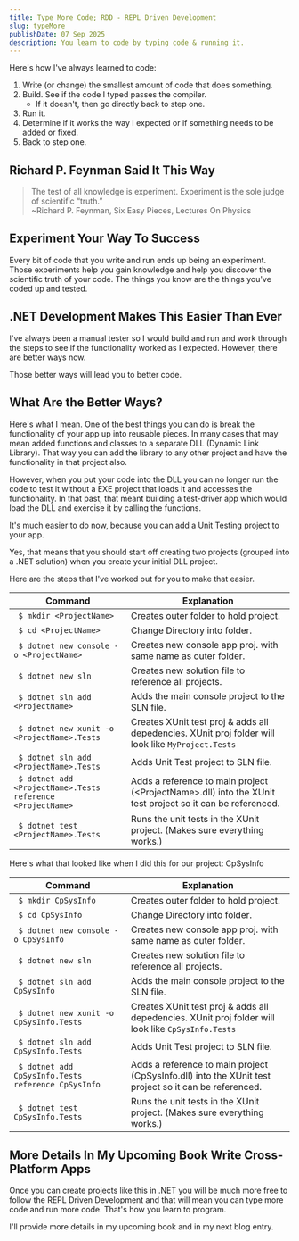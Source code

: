 ```yaml
---
title: Type More Code; RDD - REPL Driven Development 
slug: typeMore 
publishDate: 07 Sep 2025
description: You learn to code by typing code & running it. 
---
```

<!-- Open Graph -->
<meta property="og:title" content="Type More Code: RDD - REPL Driven Development" />
<meta property="og:description" content="You learn to code by typing code & running it" />
<meta property="og:image" content="https://allos.dev/assets/allosDevLogo-1.webp?v=3"  />
<meta property="og:url" content="https://allos.dev/blog/typeMore" />
<meta property="og:type" content="article" />

<!-- Twitter Card -->
<meta name="twitter:card" content="summary_large_image" />
<meta name="twitter:title" content="Type More Code: RDD - REPL Driven Development") />
<meta name="twitter:description" content="You learn to code by typing code & running it." />
<meta name="twitter:image" content="https://allos.dev/assets/allosDevLogo-1.webp?v=3" />

Here's how I've always learned to code:
1. Write (or change) the smallest amount of code that does something.
2. Build.  See if the code I typed passes the compiler.
   - If it doesn't, then go directly back to step one.
3. Run it.
4. Determine if it works the way I expected or if something needs to be added or fixed.
5. Back to step one.

## Richard P. Feynman Said It This Way
<blockquote>The test of all knowledge is experiment. Experiment is the sole judge of scientific “truth.”
<br>~Richard P. Feynman, Six Easy Pieces, Lectures On Physics</blockquote>

## Experiment Your Way To Success
Every bit of code that you write and run ends up being an experiment.  Those experiments help you gain knowledge and help you discover the scientific truth of your code.  The things you know are the things you've coded up and tested.

## .NET Development Makes This Easier Than Ever
I've always been a manual tester so I would build and run and work through the steps to see if the functionality worked as I expected.  However, there are better ways now.

Those better ways will lead you to better code.

## What Are the Better Ways?
Here's what I mean.  One of the best things you can do is break the functionality of your app up into reusable pieces.  In many cases that may mean added functions and classes to a separate DLL (Dynamic Link Library).  That way you can add the library to any other project and have the functionality in that project also.

However, when you put your code into the DLL you can no longer run the code to test it without a EXE project that loads it and accesses the functionality.  In that past, that meant building a test-driver app which would load the DLL and exercise it by calling the functions.

It's much easier to do now, because you can add a Unit Testing project to your app.

Yes, that means that you should start off creating two projects (grouped into a .NET solution) when you create your initial DLL project.

Here are the steps that I've worked out for you to make that easier.

|       Command                                |                  Explanation              |
|----------------------------------------------|-------------------------------------------|
|<code> $ mkdir &lt;ProjectName&gt; </code> | Creates outer folder to hold project.      |
|<code> $ cd &lt;ProjectName&gt; </code>    | Change Directory into folder.              |
|<code> $ dotnet new console -o &lt;ProjectName&gt; </code> | Creates new console app proj. with same name as outer folder. |
|<code> $ dotnet new sln </code> | Creates new solution file to reference all projects.      |
|<code> $ dotnet sln add &lt;ProjectName&gt; </code> | Adds the main console project to the SLN file.|
|<code> $ dotnet new xunit -o &lt;ProjectName&gt;.Tests </code> | Creates XUnit test proj &amp; adds all depedencies. XUnit proj folder will look like `MyProject.Tests` |
|<code> $ dotnet sln add &lt;ProjectName&gt;.Tests </code> | Adds Unit Test project to SLN file. |
|<code> $ dotnet add &lt;ProjectName&gt;.Tests reference &lt;ProjectName&gt; </code> | Adds a reference to main project (&lt;ProjectName&gt;.dll) into the XUnit test project so it can be referenced.      |
|<code> $ dotnet test &lt;ProjectName&gt;.Tests </code> | Runs the unit tests in the XUnit project. (Makes sure everything works.) |

Here's what that looked like when I did this for our project: CpSysInfo

|       Command                                |                  Explanation              |
|----------------------------------------------|-------------------------------------------|
|<code> $ mkdir CpSysInfo </code> | Creates outer folder to hold project.      |
|<code> $ cd CpSysInfo </code>    | Change Directory into folder.              |
|<code> $ dotnet new console -o CpSysInfo </code> | Creates new console app proj. with same name as outer folder. |
|<code> $ dotnet new sln </code> | Creates new solution file to reference all projects.      |
|<code> $ dotnet sln add CpSysInfo </code> | Adds the main console project to the SLN file.|
|<code> $ dotnet new xunit -o CpSysInfo.Tests </code> | Creates XUnit test proj &amp; adds all depedencies. XUnit proj folder will look like `CpSysInfo.Tests` |
|<code> $ dotnet sln add CpSysInfo.Tests </code> | Adds Unit Test project to SLN file. |
|<code> $ dotnet add CpSysInfo.Tests reference CpSysInfo </code> | Adds a reference to main project (CpSysInfo.dll) into the XUnit test project so it can be referenced.      |
|<code> $ dotnet test CpSysInfo.Tests </code> | Runs the unit tests in the XUnit project. (Makes sure everything works.) |

## More Details In My Upcoming Book Write Cross-Platform Apps
Once you can create projects like this in .NET you will be much more free to follow the REPL Driven Development and that will mean you can type more code and run more code.  That's how you learn to program.

I'll provide more details in my upcoming book and in my next blog entry.
